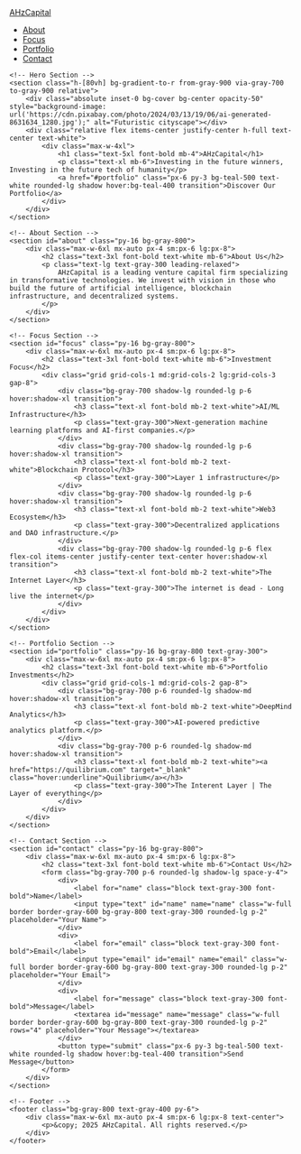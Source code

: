 <html lang="en">
<head>
    <meta charset="UTF-8">
    <meta name="viewport" content="width=device-width, initial-scale=1.0">
    <meta name="description" content="AHzCapital is a leading venture capital firm investing in transformative technologies like AI, blockchain, and decentralized systems.">
    <title>AHzCapital | Transformative Venture Capital</title>
    <script src="https://cdn.tailwindcss.com"></script>
</head>
<body class="font-sans text-gray-300 bg-gray-900">
    <!-- Navigation -->
    <nav class="bg-gray-800 text-white sticky top-0 z-50 shadow-lg">
        <div class="max-w-7xl mx-auto px-4 sm:px-6 lg:px-8">
            <div class="flex justify-between items-center py-4">
                <a href="#" class="text-2xl font-bold">AHzCapital</a>
                <ul class="flex space-x-6 text-lg">
                    <li><a href="#about" class="hover:text-teal-400 transition">About</a></li>
                    <li><a href="#focus" class="hover:text-teal-400 transition">Focus</a></li>
                    <li><a href="#portfolio" class="hover:text-teal-400 transition">Portfolio</a></li>
                    <li><a href="#contact" class="hover:text-teal-400 transition">Contact</a></li>
                </ul>
            </div>
        </div>
    </nav>

    <!-- Hero Section -->
    <section class="h-[80vh] bg-gradient-to-r from-gray-900 via-gray-700 to-gray-900 relative">
        <div class="absolute inset-0 bg-cover bg-center opacity-50" style="background-image: url('https://cdn.pixabay.com/photo/2024/03/13/19/06/ai-generated-8631634_1280.jpg');" alt="Futuristic cityscape"></div>
        <div class="relative flex items-center justify-center h-full text-center text-white">
            <div class="max-w-4xl">
                <h1 class="text-5xl font-bold mb-4">AHzCapital</h1>
                <p class="text-xl mb-6">Investing in the future winners, Investing in the future tech of humanity</p>
                <a href="#portfolio" class="px-6 py-3 bg-teal-500 text-white rounded-lg shadow hover:bg-teal-400 transition">Discover Our Portfolio</a>
            </div>
        </div>
    </section>

    <!-- About Section -->
    <section id="about" class="py-16 bg-gray-800">
        <div class="max-w-6xl mx-auto px-4 sm:px-6 lg:px-8">
            <h2 class="text-3xl font-bold text-white mb-6">About Us</h2>
            <p class="text-lg text-gray-300 leading-relaxed">
                AHzCapital is a leading venture capital firm specializing in transformative technologies. We invest with vision in those who build the future of artificial intelligence, blockchain infrastructure, and decentralized systems.
            </p>
        </div>
    </section>

    <!-- Focus Section -->
    <section id="focus" class="py-16 bg-gray-800">
        <div class="max-w-6xl mx-auto px-4 sm:px-6 lg:px-8">
            <h2 class="text-3xl font-bold text-white mb-6">Investment Focus</h2>
            <div class="grid grid-cols-1 md:grid-cols-2 lg:grid-cols-3 gap-8">
                <div class="bg-gray-700 shadow-lg rounded-lg p-6 hover:shadow-xl transition">
                    <h3 class="text-xl font-bold mb-2 text-white">AI/ML Infrastructure</h3>
                    <p class="text-gray-300">Next-generation machine learning platforms and AI-first companies.</p>
                </div>
                <div class="bg-gray-700 shadow-lg rounded-lg p-6 hover:shadow-xl transition">
                    <h3 class="text-xl font-bold mb-2 text-white">Blockchain Protocol</h3>
                    <p class="text-gray-300">Layer 1 infrastructure</p>
                </div>
                <div class="bg-gray-700 shadow-lg rounded-lg p-6 hover:shadow-xl transition">
                    <h3 class="text-xl font-bold mb-2 text-white">Web3 Ecosystem</h3>
                    <p class="text-gray-300">Decentralized applications and DAO infrastructure.</p>
                </div>
                <div class="bg-gray-700 shadow-lg rounded-lg p-6 flex flex-col items-center justify-center text-center hover:shadow-xl transition">
                    <h3 class="text-xl font-bold mb-2 text-white">The Internet Layer</h3>
                    <p class="text-gray-300">The internet is dead - Long live the internet</p>
                </div>
            </div>
        </div>
    </section>

    <!-- Portfolio Section -->
    <section id="portfolio" class="py-16 bg-gray-800 text-gray-300">
        <div class="max-w-6xl mx-auto px-4 sm:px-6 lg:px-8">
            <h2 class="text-3xl font-bold text-white mb-6">Portfolio Investments</h2>
            <div class="grid grid-cols-1 md:grid-cols-2 gap-8">
                <div class="bg-gray-700 p-6 rounded-lg shadow-md hover:shadow-xl transition">
                    <h3 class="text-xl font-bold mb-2 text-white">DeepMind Analytics</h3>
                    <p class="text-gray-300">AI-powered predictive analytics platform.</p>
                </div>
                <div class="bg-gray-700 p-6 rounded-lg shadow-md hover:shadow-xl transition">
                    <h3 class="text-xl font-bold mb-2 text-white"><a href="https://quilibrium.com" target="_blank" class="hover:underline">Quilibrium</a></h3>
                    <p class="text-gray-300">The Interent Layer | The Layer of everything</p>
                </div>
            </div>
        </div>
    </section>

    <!-- Contact Section -->
    <section id="contact" class="py-16 bg-gray-800">
        <div class="max-w-6xl mx-auto px-4 sm:px-6 lg:px-8">
            <h2 class="text-3xl font-bold text-white mb-6">Contact Us</h2>
            <form class="bg-gray-700 p-6 rounded-lg shadow-lg space-y-4">
                <div>
                    <label for="name" class="block text-gray-300 font-bold">Name</label>
                    <input type="text" id="name" name="name" class="w-full border border-gray-600 bg-gray-800 text-gray-300 rounded-lg p-2" placeholder="Your Name">
                </div>
                <div>
                    <label for="email" class="block text-gray-300 font-bold">Email</label>
                    <input type="email" id="email" name="email" class="w-full border border-gray-600 bg-gray-800 text-gray-300 rounded-lg p-2" placeholder="Your Email">
                </div>
                <div>
                    <label for="message" class="block text-gray-300 font-bold">Message</label>
                    <textarea id="message" name="message" class="w-full border border-gray-600 bg-gray-800 text-gray-300 rounded-lg p-2" rows="4" placeholder="Your Message"></textarea>
                </div>
                <button type="submit" class="px-6 py-3 bg-teal-500 text-white rounded-lg shadow hover:bg-teal-400 transition">Send Message</button>
            </form>
        </div>
    </section>

    <!-- Footer -->
    <footer class="bg-gray-800 text-gray-400 py-6">
        <div class="max-w-6xl mx-auto px-4 sm:px-6 lg:px-8 text-center">
            <p>&copy; 2025 AHzCapital. All rights reserved.</p>
        </div>
    </footer>
</body>
</html>

